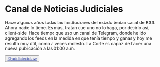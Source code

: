 # Canal de Noticias Judiciales

Hace algunos años todas las instituciones del estado tenían canal de RSS. Ahora nadie lo tiene. Es más, tratan que uno no lo haga, por decirlo así, client-side. Hace tiempo que uso un canal de Telegram, donde he ido agregando los feeds en la medida en que tenía tiempo y ganas y hoy me resulta muy útil, como a veces molesto. La Corte es capaz de hacer una nueva publicación a las 01:00 a.m.

<button class="button buttom1"><a style="color: #3f50aa" href="https://t.me/addictedtolaw/">@addictedtolaw</a></button>
